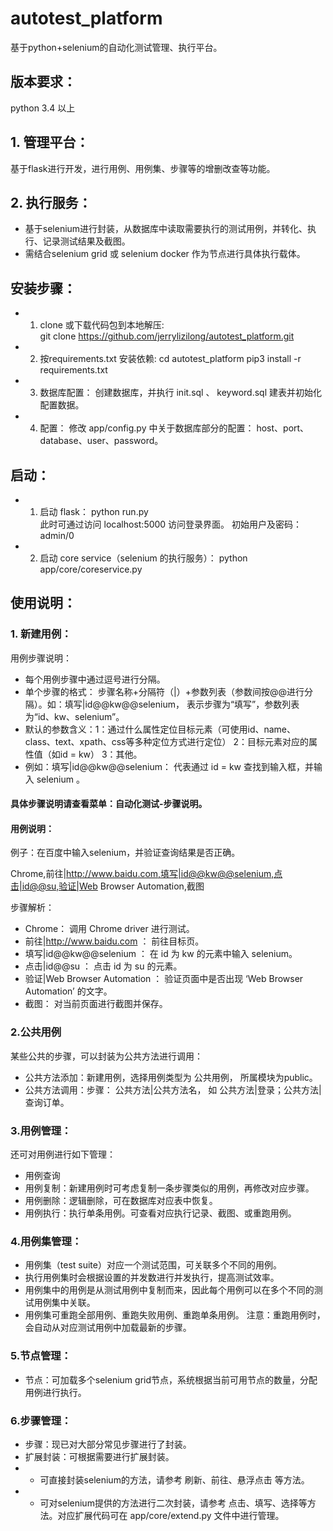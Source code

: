 # autotest_platform
基于python+selenium的自动化测试管理、执行平台。

## 版本要求：
python 3.4 以上

## 1. 管理平台：
基于flask进行开发，进行用例、用例集、步骤等的增删改查等功能。

## 2. 执行服务：
- 基于selenium进行封装，从数据库中读取需要执行的测试用例，并转化、执行、记录测试结果及截图。
- 需结合selenium grid 或 selenium docker 作为节点进行具体执行载体。

## 安装步骤：
- 1. clone 或下载代码包到本地解压:   
git clone https://github.com/jerrylizilong/autotest_platform.git

- 2. 按requirements.txt 安装依赖:
cd autotest_platform
pip3 install -r requirements.txt

- 3. 数据库配置： 创建数据库，并执行 init.sql 、 keyword.sql 建表并初始化配置数据。
- 4. 配置： 修改 app/config.py 中关于数据库部分的配置： host、port、database、user、password。

## 启动：
- 1. 启动 flask：
python run.py        
此时可通过访问  localhost:5000  访问登录界面。
初始用户及密码：  admin/0
- 2. 启动 core service（selenium 的执行服务）：
python app/core/coreservice.py


## 使用说明：

### 1. 新建用例：

用例步骤说明：
- 每个用例步骤中通过逗号进行分隔。
- 单个步骤的格式： 步骤名称+分隔符（|）+参数列表（参数间按@@进行分隔）。如：填写|id@@kw@@selenium， 表示步骤为“填写”，参数列表为“id、kw、selenium”。
- 默认的参数含义：1：通过什么属性定位目标元素（可使用id、name、class、text、xpath、css等多种定位方式进行定位） 2：目标元素对应的属性值（如id = kw） 3：其他。
- 例如：填写|id@@kw@@selenium： 代表通过 id = kw 查找到输入框，并输入  selenium 。

#### 具体步骤说明请查看菜单：自动化测试-步骤说明。

#### 用例说明：
例子：在百度中输入selenium，并验证查询结果是否正确。

Chrome,前往|http://www.baidu.com,填写|id@@kw@@selenium,点击|id@@su,验证|Web Browser Automation,截图

步骤解析：

- Chrome： 调用 Chrome driver 进行测试。    
- 前往|http://www.baidu.com ：  前往目标页。
- 填写|id@@kw@@selenium ：  在 id 为 kw 的元素中输入 selenium。    
- 点击|id@@su ： 点击 id 为 su 的元素。
- 验证|Web Browser Automation ：  验证页面中是否出现 ‘Web Browser Automation’ 的文字。
- 截图： 对当前页面进行截图并保存。


### 2.公共用例

某些公共的步骤，可以封装为公共方法进行调用：
- 公共方法添加：新建用例，选择用例类型为 公共用例， 所属模块为public。
- 公共方法调用：步骤： 公共方法|公共方法名， 如  公共方法|登录；公共方法|查询订单。


### 3.用例管理：

还可对用例进行如下管理：
- 用例查询
- 用例复制：新建用例时可考虑复制一条步骤类似的用例，再修改对应步骤。
- 用例删除：逻辑删除，可在数据库对应表中恢复。
- 用例执行：执行单条用例。可查看对应执行记录、截图、或重跑用例。


### 4.用例集管理：

- 用例集（test suite）对应一个测试范围，可关联多个不同的用例。
- 执行用例集时会根据设置的并发数进行并发执行，提高测试效率。
- 用例集中的用例是从测试用例中复制而来，因此每个用例可以在多个不同的测试用例集中关联。
- 用例集可重跑全部用例、重跑失败用例、重跑单条用例。 注意：重跑用例时，会自动从对应测试用例中加载最新的步骤。


### 5.节点管理：
- 节点：可加载多个selenium grid节点，系统根据当前可用节点的数量，分配用例进行执行。

### 6.步骤管理：
- 步骤：现已对大部分常见步骤进行了封装。
- 扩展封装：可根据需要进行扩展封装。
- - 可直接封装selenium的方法，请参考 刷新、前往、悬浮点击 等方法。
- - 可对selenium提供的方法进行二次封装，请参考 点击、填写、选择等方法。对应扩展代码可在  app/core/extend.py 文件中进行管理。





